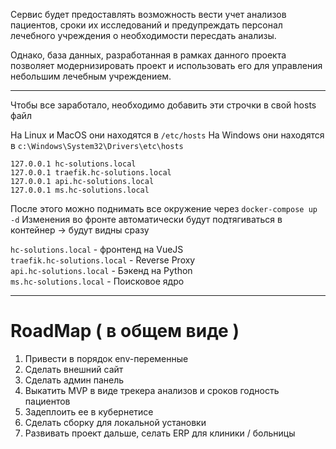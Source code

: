 Сервис будет предоставлять возможность вести учет анализов пациентов, сроки их исследований и предупреждать персонал 
лечебного учреждения о необходимости пересдать анализы. 

Однако, база данных, разработанная в рамках данного проекта позволяет модернизировать проект и использовать его для 
управления небольшим лечебным учреждением.

---

Чтобы все заработало, необходимо добавить эти строчки в свой hosts файл

На Linux и MacOS они находятся в `/etc/hosts`
На Windows они находятся в  `c:\Windows\System32\Drivers\etc\hosts`

```
127.0.0.1 hc-solutions.local
127.0.0.1 traefik.hc-solutions.local
127.0.0.1 api.hc-solutions.local
127.0.0.1 ms.hc-solutions.local
```

После этого можно поднимать все окружение через `docker-compose up -d`
Изменения во фронте автоматически будут подтягиваться в контейнер -> будут видны сразу

`hc-solutions.local` - фронтенд на VueJS \
`traefik.hc-solutions.local` - Reverse Proxy \
`api.hc-solutions.local` - Бэкенд на Python \
`ms.hc-solutions.local` - Поисковое ядро 

------

# RoadMap ( в общем виде )
1. Привести в порядок env-переменные
2. Сделать внешний сайт
3. Сделать админ панель
4. Выкатить MVP в виде трекера анализов и сроков годность пациентов
5. Задеплоить ее в кубернетисе
6. Сделать сборку для локальной установки
7. Развивать проект дальше, селать ERP для клиники / больницы
